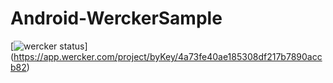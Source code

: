 # Android-WerckerSample

[![wercker status](https://app.wercker.com/status/4a73fe40ae185308df217b7890accb82/s/master "wercker status")]
(https://app.wercker.com/project/byKey/4a73fe40ae185308df217b7890accb82)